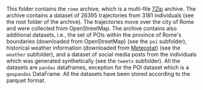 This folder contains the ```rome``` archive, which is a multi-file [7Zip](https://7-zip.org/download.html) archive.
The archive contains a dataset of 26395 trajectories from 3181 individuals (see the root folder of the archive).
The trajectories move over the city of Rome and were collected from 
OpenStreetMap. The archive contains also additional datasets, i.e., the set of
POIs within the province of Rome's boundaries (downloaded from OpenStreetMap) (see the ```poi``` subfolder), 
historical weather information (downloaded from [Meteostat](https://meteostat.net/it/)) (see the ```weather``` subfolder), and a
dataset of social media posts from the individuals which was generated synthetically (see the ```tweets``` subfolder).
All the datasets are ```pandas``` dataframes, exception for the POI dataset which is
a ```geopandas``` DataFrame. All the datasets have been stored according to the parquet format.